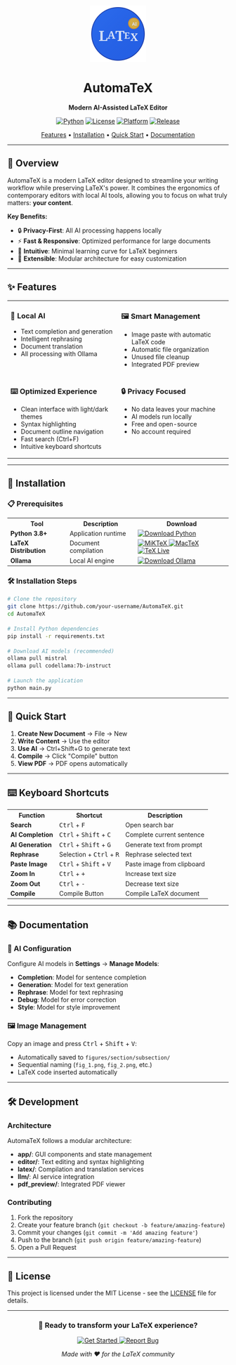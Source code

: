 <div align="center">
  <img src="resources/icons/app_icon.svg" alt="AutomaTeX Logo" width="128" height="128">
  
  # AutomaTeX
  
  **Modern AI-Assisted LaTeX Editor**
  
  [![Python](https://img.shields.io/badge/python-3.8%2B-blue)](https://www.python.org/)
  [![License](https://img.shields.io/badge/license-MIT-green)](LICENSE)
  [![Platform](https://img.shields.io/badge/platform-windows%20%7C%20macos%20%7C%20linux-lightgrey)](#)
  [![Release](https://img.shields.io/github/v/release/your-username/AutomaTeX)](https://github.com/your-username/AutomaTeX/releases)
  
  [Features](#-features) •
  [Installation](#-installation) •
  [Quick Start](#-quick-start) •
  [Documentation](#-documentation)
</div>

---

## 🌟 Overview

AutomaTeX is a modern LaTeX editor designed to streamline your writing workflow while preserving LaTeX's power. It combines the ergonomics of contemporary editors with local AI tools, allowing you to focus on what truly matters: **your content**.

**Key Benefits:**
- 🔒 **Privacy-First**: All AI processing happens locally
- ⚡ **Fast & Responsive**: Optimized performance for large documents  
- 🎯 **Intuitive**: Minimal learning curve for LaTeX beginners
- 🔧 **Extensible**: Modular architecture for easy customization

---

## ✨ Features

<div align="center">
  <table>
    <tr>
      <td width="50%" valign="top">
        <h3>🤖 Local AI</h3>
        <ul>
          <li>Text completion and generation</li>
          <li>Intelligent rephrasing</li>
          <li>Document translation</li>
          <li>All processing with Ollama</li>
        </ul>
      </td>
      <td width="50%" valign="top">
        <h3>🖼️ Smart Management</h3>
        <ul>
          <li>Image paste with automatic LaTeX code</li>
          <li>Automatic file organization</li>
          <li>Unused file cleanup</li>
          <li>Integrated PDF preview</li>
        </ul>
      </td>
    </tr>
    <tr>
      <td width="50%" valign="top">
        <h3>⌨️ Optimized Experience</h3>
        <ul>
          <li>Clean interface with light/dark themes</li>
          <li>Syntax highlighting</li>
          <li>Document outline navigation</li>
          <li>Fast search (Ctrl+F)</li>
          <li>Intuitive keyboard shortcuts</li>
        </ul>
      </td>
      <td width="50%" valign="top">
        <h3>🔒 Privacy Focused</h3>
        <ul>
          <li>No data leaves your machine</li>
          <li>AI models run locally</li>
          <li>Free and open-source</li>
          <li>No account required</li>
        </ul>
      </td>
    </tr>
  </table>
</div>

---

## 🚀 Installation

### 📋 Prerequisites

<div align="center">
  <table>
    <tr>
      <th>Tool</th>
      <th>Description</th>
      <th>Download</th>
    </tr>
    <tr>
      <td><b>Python 3.8+</b></td>
      <td>Application runtime</td>
      <td>
        <a href="https://www.python.org/downloads/">
          <img src="https://img.shields.io/badge/Download-Python-blue?style=for-the-badge&logo=python" alt="Download Python">
        </a>
      </td>
    </tr>
    <tr>
      <td><b>LaTeX Distribution</b></td>
      <td>Document compilation</td>
      <td>
        <a href="https://miktex.org/download">
          <img src="https://img.shields.io/badge/Windows-MiKTeX-orange?style=for-the-badge&logo=windows" alt="MiKTeX">
        </a>
        <a href="https://www.tug.org/mactex/">
          <img src="https://img.shields.io/badge/macOS-MacTeX-black?style=for-the-badge&logo=apple" alt="MacTeX">
        </a>
        <a href="https://www.tug.org/texlive/">
          <img src="https://img.shields.io/badge/Linux-TeXLive-yellow?style=for-the-badge&logo=linux" alt="TeX Live">
        </a>
      </td>
    </tr>
    <tr>
      <td><b>Ollama</b></td>
      <td>Local AI engine</td>
      <td>
        <a href="https://ollama.com/">
          <img src="https://img.shields.io/badge/Download-Ollama-FF6B35?style=for-the-badge&logo=ollama" alt="Download Ollama">
        </a>
      </td>
    </tr>
  </table>
</div>

### 🛠️ Installation Steps

```bash
# Clone the repository
git clone https://github.com/your-username/AutomaTeX.git
cd AutomaTeX

# Install Python dependencies
pip install -r requirements.txt

# Download AI models (recommended)
ollama pull mistral
ollama pull codellama:7b-instruct

# Launch the application
python main.py
```

---

## 🏁 Quick Start

1. **Create New Document** → File → New
2. **Write Content** → Use the editor
3. **Use AI** → Ctrl+Shift+G to generate text
4. **Compile** → Click "Compile" button
5. **View PDF** → PDF opens automatically

---

## ⌨️ Keyboard Shortcuts

<div align="center">
  <table>
    <tr>
      <th>Function</th>
      <th>Shortcut</th>
      <th>Description</th>
    </tr>
    <tr>
      <td><b>Search</b></td>
      <td><kbd>Ctrl</kbd> + <kbd>F</kbd></td>
      <td>Open search bar</td>
    </tr>
    <tr>
      <td><b>AI Completion</b></td>
      <td><kbd>Ctrl</kbd> + <kbd>Shift</kbd> + <kbd>C</kbd></td>
      <td>Complete current sentence</td>
    </tr>
    <tr>
      <td><b>AI Generation</b></td>
      <td><kbd>Ctrl</kbd> + <kbd>Shift</kbd> + <kbd>G</kbd></td>
      <td>Generate text from prompt</td>
    </tr>
    <tr>
      <td><b>Rephrase</b></td>
      <td>Selection + <kbd>Ctrl</kbd> + <kbd>R</kbd></td>
      <td>Rephrase selected text</td>
    </tr>
    <tr>
      <td><b>Paste Image</b></td>
      <td><kbd>Ctrl</kbd> + <kbd>Shift</kbd> + <kbd>V</kbd></td>
      <td>Paste image from clipboard</td>
    </tr>
    <tr>
      <td><b>Zoom In</b></td>
      <td><kbd>Ctrl</kbd> + <kbd>+</kbd></td>
      <td>Increase text size</td>
    </tr>
    <tr>
      <td><b>Zoom Out</b></td>
      <td><kbd>Ctrl</kbd> + <kbd>-</kbd></td>
      <td>Decrease text size</td>
    </tr>
    <tr>
      <td><b>Compile</b></td>
      <td>Compile Button</td>
      <td>Compile LaTeX document</td>
    </tr>
  </table>
</div>

---

## 📚 Documentation

### 🤖 AI Configuration

Configure AI models in **Settings** → **Manage Models**:
- **Completion**: Model for sentence completion
- **Generation**: Model for text generation  
- **Rephrase**: Model for text rephrasing
- **Debug**: Model for error correction
- **Style**: Model for style improvement

### 🖼️ Image Management

Copy an image and press <kbd>Ctrl</kbd> + <kbd>Shift</kbd> + <kbd>V</kbd>:
- Automatically saved to `figures/section/subsection/`
- Sequential naming (`fig_1.png`, `fig_2.png`, etc.)
- LaTeX code inserted automatically

---

## 🛠️ Development

### Architecture

AutomaTeX follows a modular architecture:
- **app/**: GUI components and state management
- **editor/**: Text editing and syntax highlighting
- **latex/**: Compilation and translation services
- **llm/**: AI service integration
- **pdf_preview/**: Integrated PDF viewer

### Contributing

1. Fork the repository
2. Create your feature branch (`git checkout -b feature/amazing-feature`)
3. Commit your changes (`git commit -m 'Add amazing feature'`)
4. Push to the branch (`git push origin feature/amazing-feature`)
5. Open a Pull Request

---

## 📄 License

This project is licensed under the MIT License - see the [LICENSE](LICENSE) file for details.

---

<div align="center">
  <h3>🚀 Ready to transform your LaTeX experience?</h3>
  <p>
    <a href="#-installation">
      <img src="https://img.shields.io/badge/Get%20Started-Now-4CAF50?style=for-the-badge&logo=rocket" alt="Get Started">
    </a>
    <a href="https://github.com/your-username/AutomaTeX/issues">
      <img src="https://img.shields.io/badge/Report%20Bug-red?style=for-the-badge&logo=github" alt="Report Bug">
    </a>
  </p>
  
  *Made with ❤️ for the LaTeX community*
</div>